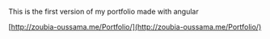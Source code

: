This is the first version of my portfolio made with angular 

[http://zoubia-oussama.me/Portfolio/](http://zoubia-oussama.me/Portfolio/)
